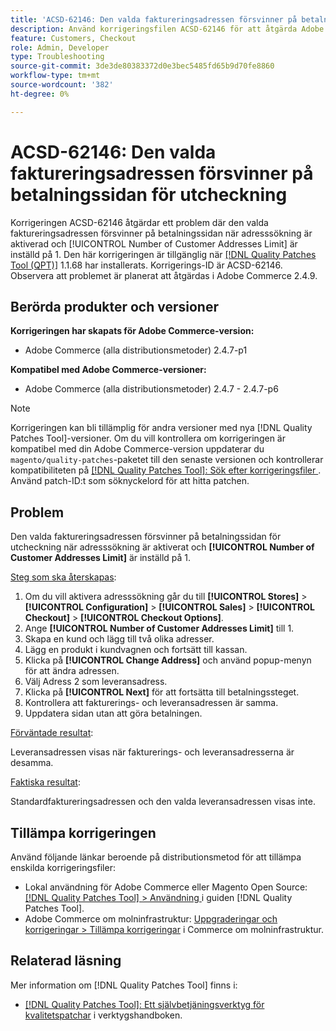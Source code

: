 ```yaml
---
title: 'ACSD-62146: Den valda faktureringsadressen försvinner på betalningssidan för utcheckning'
description: Använd korrigeringsfilen ACSD-62146 för att åtgärda Adobe Commerce-problemet där den valda faktureringsadressen försvinner på betalningssidan när adresssökning är aktiverad och begränsningen för antal kundadresser är inställd på 1.
feature: Customers, Checkout
role: Admin, Developer
type: Troubleshooting
source-git-commit: 3de3de80383372d0e3bec5485fd65b9d70fe8860
workflow-type: tm+mt
source-wordcount: '382'
ht-degree: 0%

---
```



# ACSD-62146: Den valda faktureringsadressen försvinner på betalningssidan för utcheckning

Korrigeringen ACSD-62146 åtgärdar ett problem där den valda faktureringsadressen försvinner på betalningssidan när adresssökning är aktiverad och [!UICONTROL Number of Customer Addresses Limit] är inställd på 1. Den här korrigeringen är tillgänglig när [[!DNL Quality Patches Tool (QPT)]](/help/tools/quality-patches-tool/quality-patches-tool-to-self-serve-quality-patches.md) 1.1.68 har installerats. Korrigerings-ID är ACSD-62146. Observera att problemet är planerat att åtgärdas i Adobe Commerce 2.4.9.

## Berörda produkter och versioner

**Korrigeringen har skapats för Adobe Commerce-version:**

* Adobe Commerce (alla distributionsmetoder) 2.4.7-p1

**Kompatibel med Adobe Commerce-versioner:**

* Adobe Commerce (alla distributionsmetoder) 2.4.7 - 2.4.7-p6

>[!NOTE]
>
>Korrigeringen kan bli tillämplig för andra versioner med nya [!DNL Quality Patches Tool]-versioner. Om du vill kontrollera om korrigeringen är kompatibel med din Adobe Commerce-version uppdaterar du `magento/quality-patches`-paketet till den senaste versionen och kontrollerar kompatibiliteten på [[!DNL Quality Patches Tool]: Sök efter korrigeringsfiler ](https://experienceleague.adobe.com/tools/commerce-quality-patches/index.html?lang=sv-SE). Använd patch-ID:t som söknyckelord för att hitta patchen.

## Problem

Den valda faktureringsadressen försvinner på betalningssidan för utcheckning när adresssökning är aktiverat och **[!UICONTROL Number of Customer Addresses Limit]** är inställd på 1.

<u>Steg som ska återskapas</u>:

1. Om du vill aktivera adresssökning går du till **[!UICONTROL Stores]** > **[!UICONTROL Configuration]** > **[!UICONTROL Sales]** > **[!UICONTROL Checkout]** > **[!UICONTROL Checkout Options]**.
1. Ange **[!UICONTROL Number of Customer Addresses Limit]** till 1.
1. Skapa en kund och lägg till två olika adresser.
1. Lägg en produkt i kundvagnen och fortsätt till kassan.
1. Klicka på **[!UICONTROL Change Address]** och använd popup-menyn för att ändra adressen.
1. Välj Adress 2 som leveransadress.
1. Klicka på **[!UICONTROL Next]** för att fortsätta till betalningssteget.
1. Kontrollera att fakturerings- och leveransadressen är samma.
1. Uppdatera sidan utan att göra betalningen.

<u>Förväntade resultat</u>:

Leveransadressen visas när fakturerings- och leveransadresserna är desamma.

<u>Faktiska resultat</u>:

Standardfaktureringsadressen och den valda leveransadressen visas inte.

## Tillämpa korrigeringen

Använd följande länkar beroende på distributionsmetod för att tillämpa enskilda korrigeringsfiler:

* Lokal användning för Adobe Commerce eller Magento Open Source: [[!DNL Quality Patches Tool] > Användning ](/help/tools/quality-patches-tool/usage.md) i guiden [!DNL Quality Patches Tool].
* Adobe Commerce om molninfrastruktur: [Uppgraderingar och korrigeringar > Tillämpa korrigeringar](https://experienceleague.adobe.com/docs/commerce-cloud-service/user-guide/develop/upgrade/apply-patches.html?lang=sv-SE) i Commerce om molninfrastruktur.

## Relaterad läsning

Mer information om [!DNL Quality Patches Tool] finns i:

* [[!DNL Quality Patches Tool]: Ett självbetjäningsverktyg för kvalitetspatchar](/help/tools/quality-patches-tool/quality-patches-tool-to-self-serve-quality-patches.md) i verktygshandboken.

